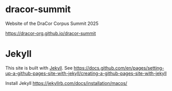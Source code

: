 # dracor-summit
Website of the DraCor Corpus Summit 2025

https://dracor-org.github.io/dracor-summit

# Jekyll
This site is built with [Jekyll](https://jekyllrb.com). See https://docs.github.com/en/pages/setting-up-a-github-pages-site-with-jekyll/creating-a-github-pages-site-with-jekyll

Install Jekyll https://jekyllrb.com/docs/installation/macos/
